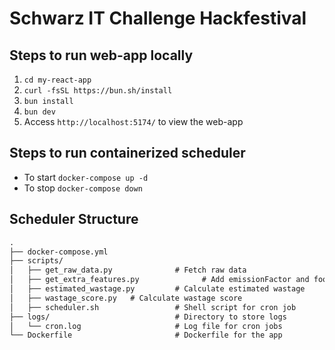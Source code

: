 # Schwarz IT Challenge Hackfestival

## Steps to run web-app locally

1. `cd my-react-app`
2. `curl -fsSL https://bun.sh/install`
3. `bun install`
4. `bun dev`
5. Access `http://localhost:5174/` to view the web-app

## Steps to run containerized scheduler

- To start `docker-compose up -d`
- To stop `docker-compose down`

## Scheduler Structure

```txt
.
├── docker-compose.yml
├── scripts/
│   ├── get_raw_data.py              # Fetch raw data
│   ├── get_extra_features.py              # Add emissionFactor and foodCategory
│   ├── estimated_wastage.py         # Calculate estimated wastage
│   ├── wastage_score.py   # Calculate wastage score
│   ├── scheduler.sh                 # Shell script for cron job
├── logs/                            # Directory to store logs
│   └── cron.log                     # Log file for cron jobs
└── Dockerfile                       # Dockerfile for the app
```
